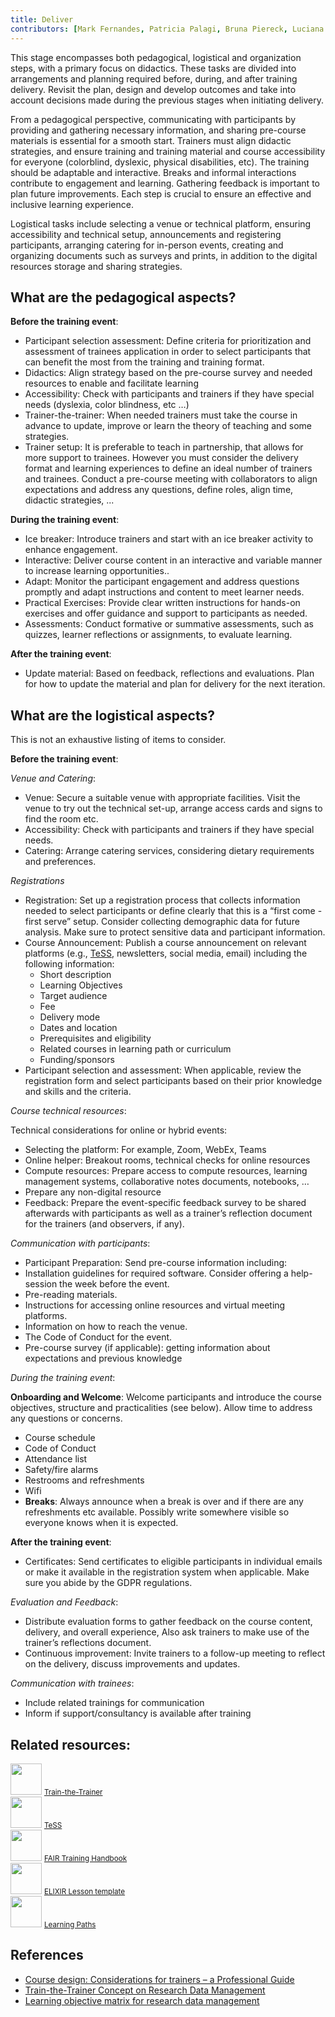 ```yaml
---
title: Deliver
contributors: [Mark Fernandes, Patricia Palagi, Bruna Piereck, Luciana Peixoto, Alexander Botzki, Alexia Cardona, Helena Schnitzer, Elin Kronander, Jeanne Wilbrandt, Geert van Geest]
---
```


This stage encompasses both pedagogical, logistical and organization steps, with a primary focus on didactics. These tasks are divided into arrangements and planning required before, during, and after training delivery. Revisit the plan, design and develop outcomes and take into account decisions made during the previous stages when initiating delivery.

From a pedagogical perspective, communicating with participants by providing and gathering necessary information, and sharing pre-course materials is essential for a smooth start. Trainers must align didactic strategies, and ensure training and training material and course accessibility for everyone (colorblind, dyslexic, physical disabilities, etc). The training should be adaptable and interactive. Breaks and informal interactions contribute to engagement and learning. Gathering feedback is important to plan future improvements. Each step is crucial to ensure an effective and inclusive learning experience.

Logistical tasks include selecting a venue or technical platform, ensuring accessibility and technical setup, announcements and registering participants, arranging catering for in-person events, creating and organizing documents such as surveys and prints, in addition to the digital resources storage and sharing strategies.

## What are the pedagogical aspects?

**Before the training event**:
* Participant selection assessment: Define criteria for prioritization and assessment of trainees application in order to select participants that can benefit the most from the training and training format.
* Didactics: Align strategy based on the pre-course survey and needed resources to enable and facilitate learning
* Accessibility: Check with participants and trainers if they have special needs (dyslexia, color blindness, etc …)
* Trainer-the-trainer: When needed trainers must take the course in advance to update, improve or learn the theory of teaching and some strategies.
* Trainer setup: It is preferable to teach in partnership, that allows for more support to trainees. However you must consider the delivery format and learning experiences to define an ideal number of trainers and trainees. Conduct a pre-course meeting with collaborators to align expectations and address any questions, define roles, align time, didactic strategies, ...
  
**During the training event**:
* Ice breaker: Introduce trainers and start with an ice breaker activity to enhance engagement.
* Interactive: Deliver course content in an interactive and variable manner to increase learning opportunities..
* Adapt: Monitor the participant engagement and address questions promptly and adapt instructions and content to meet learner needs. 
* Practical Exercises: Provide clear written instructions for hands-on exercises and offer guidance and support to participants as needed.
* Assessments: Conduct formative or summative assessments, such as quizzes, learner reflections or assignments, to evaluate learning. 

**After the training event**:
* Update material: Based on feedback, reflections and evaluations. Plan for how to update the material and plan for delivery for the next iteration.

## What are the logistical aspects?

This is not an exhaustive listing of items to consider.

**Before the training event**:

*Venue and Catering*:
* Venue: Secure a suitable venue with appropriate facilities. Visit the venue to try out the technical set-up, arrange access cards and signs to find the room etc.
* Accessibility: Check with participants and trainers if they have special needs.
* Catering: Arrange catering services, considering dietary requirements and preferences.

*Registrations*
* Registration: Set up a registration process that collects information needed to select participants or define clearly that this is a “first come - first serve” setup.
Consider collecting demographic data for future analysis. Make sure to protect sensitive data and participant information.
* Course Announcement: Publish a course announcement on relevant platforms (e.g., [TeSS](https://tess.elixir-europe.org/), newsletters, social media, email) including the following information:
  * Short description
  * Learning Objectives
  * Target audience
  * Fee
  * Delivery mode
  * Dates and location
  * Prerequisites and eligibility
  * Related courses in learning path or curriculum
  * Funding/sponsors
* Participant selection and assessment: When applicable, review the registration form and select participants based on their prior knowledge and skills and the criteria.
 
*Course technical resources*:

Technical considerations for online or hybrid events:
* Selecting the platform: For example, Zoom, WebEx, Teams
* Online helper: Breakout rooms, technical checks for online resources
* Compute resources: Prepare access to compute resources, learning management systems, collaborative notes documents, notebooks, …
* Prepare any non-digital resource
* Feedback: Prepare the event-specific feedback survey to be shared afterwards with participants as well as a trainer’s reflection document for the trainers (and observers, if any). 


*Communication with participants*:
* Participant Preparation: Send pre-course information including:
* Installation guidelines for required software. Consider offering a help-session the week before the event.
* Pre-reading materials.
* Instructions for accessing online resources and virtual meeting platforms.
* Information on how to reach the venue.
* The Code of Conduct for the event.
* Pre-course survey (if applicable): getting information about expectations and previous knowledge

*During the training event*:

**Onboarding and Welcome**: Welcome participants and introduce the course objectives, structure and practicalities (see below). Allow time to address any questions or concerns.
* Course schedule
* Code of Conduct
* Attendance list
* Safety/fire alarms
* Restrooms and refreshments
* Wifi
* **Breaks**: Always announce when a break is over and if there are any refreshments etc available. Possibly write somewhere visible so everyone knows when it is expected.

**After the training event**:
* Certificates: Send certificates to eligible participants in individual emails or make it available in the registration system when applicable. Make sure you abide by the GDPR regulations.

*Evaluation and Feedback*:
* Distribute evaluation forms to gather feedback on the course content, delivery, and overall experience, Also ask trainers to make use of the trainer’s reflections document.
* Continuous improvement: Invite trainers to a follow-up meeting to reflect on the delivery, discuss improvements and updates.

*Communication with trainees*:
* Include related trainings for communication
* Inform if support/consultancy is available after training

## Related resources: 

<div class="row mb-2 py-5">
    <div class="col-3 text-center mb-1">
        <img src="assets/img/icons/resource_icon.svg" class="resource-icon mb-2" style="width: 50px; height: 50px;">
        <a class="btn btn-resource d-block py-2 rounded-pill btn-sm" href="train-the-trainer">
            <small>Train-the-Trainer</small>
        </a> 
    </div>
    <div class="col-3 text-center mb-1">
        <img src="assets/img/icons/resource_icon.svg" class="resource-icon mb-2" style="width: 50px; height: 50px;">
        <a class="btn btn-resource d-block py-2 rounded-pill btn-sm" href="tess">
            <small>TeSS</small>
        </a> 
    </div>
    <div class="col-3 text-center mb-1">
        <img src="assets/img/icons/resource_icon.svg" class="resource-icon mb-2" style="width: 50px; height: 50px;">
        <a class="btn btn-resource d-block py-2 rounded-pill btn-sm" href="fair-training-handbook">
            <small>FAIR Training Handbook</small>
        </a> 
    </div>
    <div class="col-3 text-center mb-1">
        <img src="assets/img/icons/resource_icon.svg" class="resource-icon mb-2" style="width: 50px; height: 50px;">
        <a class="btn btn-resource d-block py-2 rounded-pill btn-sm" href="elixir-lesson-template">
            <small>ELIXIR Lesson template</small>
        </a> 
    </div>
    <div class="col-3 text-center mb-1">
        <img src="assets/img/icons/resource_icon.svg" class="resource-icon mb-2" style="width: 50px; height: 50px;">
        <a class="btn btn-resource d-block py-2 rounded-pill btn-sm" href="learning-paths">
            <small>Learning Paths</small>
        </a> 
    </div>
</div>

## References	
- [Course design: Considerations for trainers – a Professional Guide](https://f1000research.com/documents/9-1377)
- [Train-the-Trainer Concept on Research Data Management](https://doi.org/10.5281/zenodo.13927613) 
- [Learning objective matrix for research data management](https://doi.org/10.5281/zenodo.7034477) 


